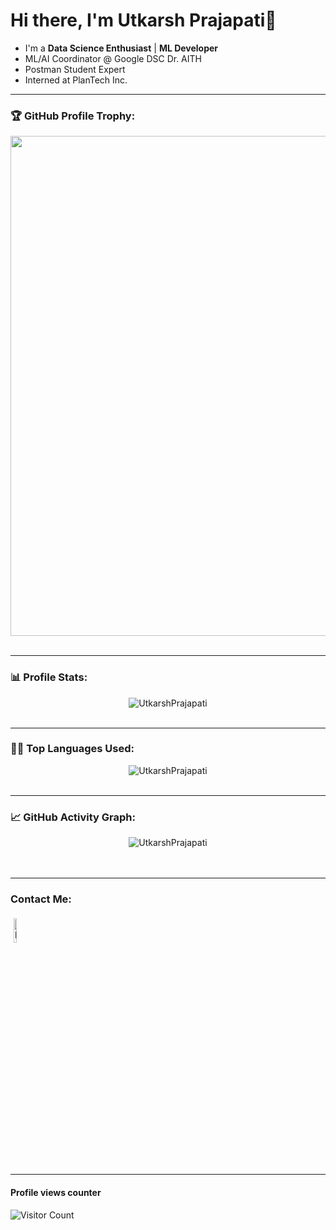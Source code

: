 # Hi there, I'm Utkarsh Prajapati👋

- I'm a **Data Science Enthusiast** | **ML Developer**
- ML/AI Coordinator @ Google DSC Dr. AITH
- Postman Student Expert
- Interned at PlanTech Inc.

---

### 🏆 GitHub Profile Trophy:


<p align="center">
<a href="https://github.com/ryo-ma/github-profile-trophy">
<img width=800 src="https://github-profile-trophy.vercel.app/?username=UtkarshPrajapati&column=8&theme=darkhub&no-frame=true&no-bg=true"/>
</a><br><br></p>

---

### 📊 Profile Stats:

<p align="center">
<img src = "https://readme-stats-hazel-two.vercel.app/api?username=UtkarshPrajapati&bg_color=30,e96443,904e95&title_color=fff&text_color=fff" alt="UtkarshPrajapati" /><br><br></p>

---

### 👨‍💻 Top Languages Used:

<p align="center">
<img src = "https://readme-stats-hazel-two.vercel.app/api/top-langs/?username=UtkarshPrajapati&layout=compact&bg_color=30,e96443,904e95&title_color=fff&text_color=fff" alt="UtkarshPrajapati" /><br><br></p>

---

### 📈 GitHub Activity Graph:

<p align="center">
<img src = "https://github-readme-streak-stats.herokuapp.com?user=UtkarshPrajapati&theme=radical&ring=DD2727&fire=DD2727&dates=DD6227&sideNums=176FC5&sideLabels=1E90FF" alt="UtkarshPrajapati" /><br><br>
<br>
</p>
  
 ---
  
### Contact Me:

<p align="left">
<a href="https://www.linkedin.com/in/utkarsh-prajapati-175a2319a/"><img alt="linkedin" width="10%" style="padding:5px" src="https://pngimg.com/uploads/linkedIn/linkedIn_PNG14.png"/></a>
</p>

---

#### Profile views counter

![Visitor Count](https://profile-counter.glitch.me/{UtkarshPrajapati}/count.svg)
